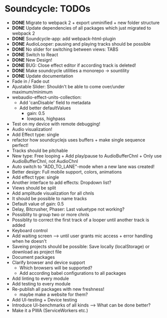 # Soundcycle: TODOs
- __DONE__ Migrate to webpack 2 + export unminified + new folder structure
- __DONE__ Update dependencies of all packages which just migrated to webpack 2
- __DONE__ Soundcycle-app: add webpack-html-plugin
- __DONE__ AudioLooper: pausing and playing tracks should be possible
- __DONE__ No slider for switching between views: TABS
- __DONE__ Switch to React
- __DONE__ New Design!
- __DONE__ BUG: Close effect editor if according track is deleted!
- __DONE__ Make soundcycle utilities a monorepo -> sountility
- __DONE__ Update documentation
- Fade in / Fade out
- Ajustable Slider: Shouldn't be able to come over/under maximum/minimum
- webaudio-effect-units-collection:
  - Add 'canDisable' field to metadata
  - Add better defaultValues
    - gain: 0.5
    - lowpass, highpass
- Test on my device with remote debugging!
- Audio visualization!
- Add Effect type: single
- refactor how soundcyclejs uses buffers + make single sequence perfect!
- Tracks should be pitchable
- New type: Free looping + Add play/pause to AudioBufferChnl + Only use AudioBufferChnl, not AudioChnl
- Auto switch to "ADD_TO_LANE"-mode when a new lane was created!
- Better design: Full mobile support, colors, animations
- Add effect type: single
- Another interface to add effects: Dropdown list?
- Views should be split
- Add amplitude visualization for all chnls
- It should be possible to name tracks
- Default value of gain: 0.5
- Delay, Bitcrusher, Phaser: Last valuetype not working?
- Possiblity to group two or more chnls
- Possiblity to correct the first track of a looper until another track is added
- Keyboard control
- Add waiting screen --> until user grants mic access + error handling when he doesn't
- Saveing projects should be possible: Save locally (localStorage) or download as project file
- Document packages
- Clarify browser and device support
  - Which browsers will be supported?
  - Add according babel configurations to all packages
- Add linting to every module
- Add testing to every module
- Re-publish all packages with new freshness!
  - maybe make a website for them?
- Add UI-testing + Device testing
- Introduce UI-benchmarks of all kinds --> What can be done better?
- Make it a PWA (ServiceWorkers etc.)
